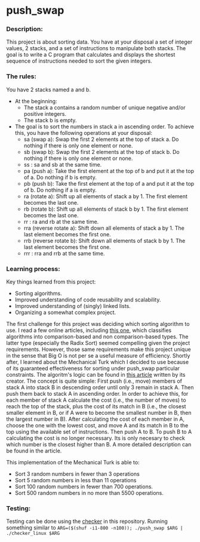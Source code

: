 # push_swap

### Description:

This project is about sorting data. You have at your disposal a set of integer values, 2 stacks, and a set of instructions to
manipulate both stacks. The goal is to write a C program that calculates and displays the shortest sequence of instructions needed to sort the given integers.

### The rules:
You have 2 stacks named a and b.
- At the beginning:
  - The stack a contains a random number of unique negative and/or positive integers.
  - The stack b is empty.
- The goal is to sort the numbers in stack a in ascending order. To achieve this, you have the following operations at your disposal:
  - sa (swap a): Swap the first 2 elements at the top of stack a. Do nothing if there is only one element or none.
  - sb (swap b): Swap the first 2 elements at the top of stack b. Do nothing if there is only one element or none.
  - ss : sa and sb at the same time.
  - pa (push a): Take the first element at the top of b and put it at the top of a. Do nothing if b is empty.
  - pb (push b): Take the first element at the top of a and put it at the top of b. Do nothing if a is empty.
  - ra (rotate a): Shift up all elements of stack a by 1. The first element becomes the last one.
  - rb (rotate b): Shift up all elements of stack b by 1. The first element becomes the last one.
  - rr : ra and rb at the same time.
  - rra (reverse rotate a): Shift down all elements of stack a by 1. The last element becomes the first one.
  - rrb (reverse rotate b): Shift down all elements of stack b by 1. The last element becomes the first one.
  - rrr : rra and rrb at the same time.
 
### Learning process:

Key things learned from this project:

- Sorting algorithms.
- Improved understanding of code reusability and scalability.
- Improved understanding of (singly) linked lists.
- Organizing a somewhat complex project.

The first challenge for this project was deciding which sorting algorithm to use. I read a few online articles, 
including [this one](https://www.geeksforgeeks.org/dsa/sorting-algorithms/), which classifies algorithms into comparison-based and non comparison-based types.
The latter type (especially the Radix Sort) seemed compelling given the project requirements. However, those same requirements make this project unique in the sense that Big O is not per se 
a useful measure of efficiency. Shortly after, I learned about the Mechanical Turk
which I decided to use because of its guaranteed effectiveness for sorting under push_swap particular constraints. The algoritm's logic can be found in 
[this article](https://medium.com/@ayogun/push-swap-c1f5d2d41e97) written by its creator. The concept is quite simple: First push (i.e., move) members of 
stack A into stack B in descending order until only 3 remain in stack A. Then push them back to stack A in ascending order. 
In order to achieve this, for each member of stack A calculate the cost (i.e., the number of moves) to reach the top of the stack, 
plus the cost of its match in B (i.e., the closest smaller element in B, or if A were to become the smallest number in B, then the largest number in B).
After calculating the cost of each member in A, choose the one with the lowest cost, and move A and its match in B to the top using the available set of instructions. 
Then push A to B. To push B to A calculating the cost is no longer necessary. Its is only necesary to check which number is the closest higher than B. 
A more detailed description can be found in the article.

This implementation of the Mechanical Turk is able to:
  - Sort 3 random numbers in fewer than 3 operations
  - Sort 5 random numbers in less than 11 operations
  - Sort 100 random numbers in fewer than 700 operations.
  - Sort 500 random numbers in no more than 5500 operations.

### Testing:

Testing can be done using the [checker](/checker_linux) in this repository. Running something similar to `ARG=($(shuf -i1-800 -n100)); ./push_swap $ARG | ./checker_linux $ARG`

